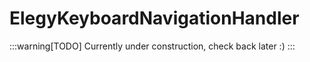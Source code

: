 ﻿
# ElegyKeyboardNavigationHandler

:::warning[TODO]
Currently under construction, check back later :)
:::

